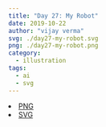 ```yaml
---
title: "Day 27: My Robot"
date: 2019-10-22
author: "vijay verma"
svg: ./day27-my-robot.svg
png: ./day27-my-robot.png
category:
  - illustration
tags:
  - ai
  - svg
---
```

<li><a href="./day27-my-robot.png" download className="btn-png">PNG</a></li>
<li><a href="./day27-my-robot.svg" download className="btn-svg">SVG</a></li>
